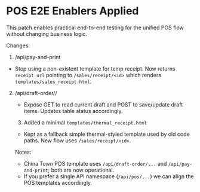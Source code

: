 # POS E2E Enablers Applied

This patch enables practical end-to-end testing for the unified POS flow without changing business logic.

Changes:

1) /api/pay-and-print
- Stop using a non-existent template for temp receipt. Now returns `receipt_url` pointing to `/sales/receipt/<id>` which renders `templates/sales_receipt.html`.

2) /api/draft-order/<branch>/<table>
- Expose GET to read current draft and POST to save/update draft items. Updates table status accordingly.

3) Added a minimal `templates/thermal_receipt.html`
- Kept as a fallback simple thermal-styled template used by old code paths. New flow uses `/sales/receipt/<id>`.

Notes:
- China Town POS template uses `/api/draft-order/...` and `/api/pay-and-print`; both are now operational.
- If you prefer a single API namespace (`/api/pos/...`) we can align the POS templates accordingly.

